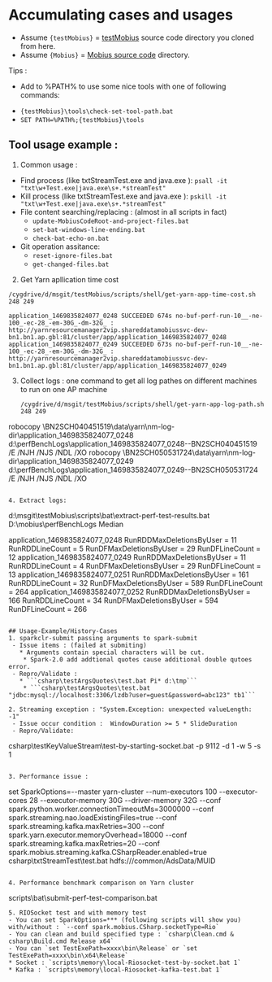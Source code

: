 # Accumulating cases and usages
* Assume `{testMobius}` = [testMobius](https://github.com/qualiu/testMobius) source code directory you cloned from here.
* Assume `{Mobius}` = [Mobius source code](https://github.com/Microsoft/Mobius) directory.

Tips :
- Add to %PATH% to use some nice tools with one of following commands:
 * `{testMobius}\tools\check-set-tool-path.bat` 
 * `SET PATH=%PATH%;{testMobius}\tools`

## Tool usage example :
1. Common usage :
 * Find process (like txtStreamTest.exe and java.exe ): `psall -it "txt\w+Test.exe|java.exe\s+.*streamTest" `
 * Kill process (like txtStreamTest.exe and java.exe ): `pskill -it "txt\w+Test.exe|java.exe\s+.*streamTest" `
 * File content searching/replacing : (almost in all scripts in fact)
   - `update-MobiusCodeRoot-and-project-files.bat`
    - `set-bat-windows-line-ending.bat`
    - `check-bat-echo-on.bat`
 * Git operation assitance:
   - `reset-ignore-files.bat`
    - `get-changed-files.bat`
  
2. Get Yarn apllication time cost
  ```
  /cygdrive/d/msgit/testMobius/scripts/shell/get-yarn-app-time-cost.sh 248 249
  
  application_1469835824077_0248 SUCCEEDED 674s no-buf-perf-run-10__-ne-100_-ec-28_-em-30G_-dm-32G_ : http://yarnresourcemanager2vip.shareddatamobiussvc-dev-bn1.bn1.ap.gbl:81/cluster/app/application_1469835824077_0248
  application_1469835824077_0249 SUCCEEDED 673s no-buf-perf-run-10__-ne-100_-ec-28_-em-30G_-dm-32G_ : http://yarnresourcemanager2vip.shareddatamobiussvc-dev-bn1.bn1.ap.gbl:81/cluster/app/application_1469835824077_0249
```
3. Collect logs : one command to get all log pathes on different machines to run on one AP machine
   ```
   /cygdrive/d/msgit/testMobius/scripts/shell/get-yarn-app-log-path.sh 248 249
   
  robocopy \\BN2SCH040451519\data\yarn\nm-log-dir\application_1469835824077_0248 d:\perfBenchLogs\application_1469835824077_0248--BN2SCH040451519 /E /NJH /NJS /NDL /XO
  robocopy \\BN2SCH050531724\data\yarn\nm-log-dir\application_1469835824077_0249 d:\perfBenchLogs\application_1469835824077_0249--BN2SCH050531724 /E /NJH /NJS /NDL /XO
  ``` 
 
4. Extract logs:
 ```
 d:\msgit\testMobius\scripts\bat\extract-perf-test-results.bat D:\mobius\perfBenchLogs Median
 
 application_1469835824077_0248  RunRDDMaxDeletionsByUser = 11   RunRDDLineCount = 5     RunDFMaxDeletionsByUser = 29    RunDFLineCount = 12
 application_1469835824077_0249  RunRDDMaxDeletionsByUser = 11   RunRDDLineCount = 4     RunDFMaxDeletionsByUser = 29    RunDFLineCount = 13
 application_1469835824077_0251  RunRDDMaxDeletionsByUser = 161  RunRDDLineCount = 32    RunDFMaxDeletionsByUser = 589   RunDFLineCount = 264
 application_1469835824077_0252  RunRDDMaxDeletionsByUser = 166  RunRDDLineCount = 34    RunDFMaxDeletionsByUser = 594   RunDFLineCount = 266
```

## Usage-Example/History-Cases 
1. sparkclr-submit passing arguments to spark-submit
 - Issue items : (failed at submiting)
   * Arguments contain special characters will be cut.
    * Spark-2.0 add addtional quotes cause additional double qutoes error.
 - Repro/Validate :
   * ```csharp\testArgsQuotes\test.bat Pi* d:\tmp```
    * ```csharp\testArgsQuotes\test.bat "jdbc:mysql://localhost:3306/lzdb?user=guest&password=abc123" tb1```

2. Streaming exception : "System.Exception: unexpected valueLength: -1"   
 - Issue occur condition :  WindowDuration >= 5 * SlideDuration
 - Repro/Validate:
  ```
  csharp\testKeyValueStream\test-by-starting-socket.bat -p 9112 -d 1 -w 5 -s 1
  ```
  
3. Performance issue :
  ```
  set SparkOptions=--master yarn-cluster --num-executors 100 --executor-cores 28 --executor-memory 30G --driver-memory 32G --conf spark.python.worker.connectionTimeoutMs=3000000 --conf spark.streaming.nao.loadExistingFiles=true --conf spark.streaming.kafka.maxRetries=300 --conf spark.yarn.executor.memoryOverhead=18000 --conf spark.streaming.kafka.maxRetries=20  --conf spark.mobius.streaming.kafka.CSharpReader.enabled=true
  csharp\txtStreamTest\test.bat hdfs:///common/AdsData/MUID
  ```

4. Performance benchmark comparison on Yarn cluster
  ```
  scripts\bat\submit-perf-test-comparison.bat
  ```
5. RIOSocket test and with memory test
  - You can set SparkOptions=*** (following scripts will show you) with/without : `--conf spark.mobius.CSharp.socketType=Rio`
  - You can clean and build specified type : `csharp\Clean.cmd & csharp\Build.cmd Release x64`
  - You can `set TestExePath=xxxx\bin\Release` or `set TestExePath=xxxx\bin\x64\Release`
  * Socket : `scripts\memory\local-Riosocket-test-by-socket.bat 1`
  * Kafka : `scripts\memory\local-Riosocket-kafka-test.bat 1`



